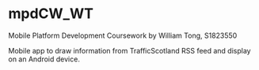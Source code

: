 # mpdCW_WT
Mobile Platform Development Coursework by William Tong, S1823550

Mobile app to draw information from TrafficScotland RSS feed and display on an Android device.
